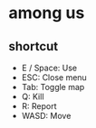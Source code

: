 # among us

## shortcut

- E / Space: Use
- ESC: Close menu
- Tab: Toggle map
- Q: Kill
- R: Report
- WASD: Move
